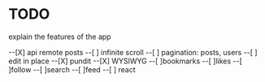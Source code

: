 # TODO
explain the features of the app

--[X] api remote posts
--[ ] infinite scroll
--[ ] pagination: posts, users
--[ ] edit in place
--[X] pundit
--[X] WYSIWYG
--[ ]bookmarks
--[ ]likes
--[ ]follow
--[ ]search
--[ ]feed
--[ ] react 
